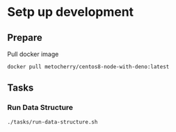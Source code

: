 # Setp up development

## Prepare

Pull docker image

```shell
docker pull metocherry/centos8-node-with-deno:latest
```

## Tasks

### Run Data Structure

```shell
./tasks/run-data-structure.sh
```
